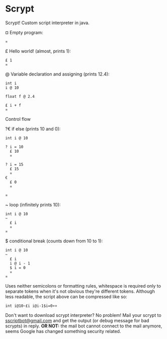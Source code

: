 # Scrypt

Scrypt! Custom script interpreter in java.


¤ Empty program:
```
¤
```

£ Hello world! (almost, prints 1):
```
£ 1
¤
```

@ Variable declaration and assigning (prints 12.4):
```
int i
i @ 10

float f @ 2.4

£ i + f
¤
```



Control flow

?€ if else (prints 10 and 0):
```
int i @ 10

? i = 10
  £ 10
  ¤
  
? i = 15
  £ 15
  ¤
€
  £ 0
  ¤

¤
```

~ loop (infinitely prints 10):
```
int i @ 10
~
  £ i
  ¤
¤
```

$ conditional break (counts down from 10 to 1):
```
int i @ 10
~
  £ i
  i @ i - 1
  $ i = 0
  ¤
¤
```

Uses neither semicolons or formatting rules, whitespace is required only to separate tokens when it's not obvious they're different tokens. Although less readable, the script above can be compressed like so:
```
int i@10~£i i@i-1$i=0¤¤
```

Don't want to download scrypt interpreter? No problem!
Mail your scrypt to sscriptbot@gmail.com and get the output (or debug message for bad scrypts) in reply.
**OR NOT:** the mail bot cannot connect to the mail anymore, seems Google has changed something security related.
